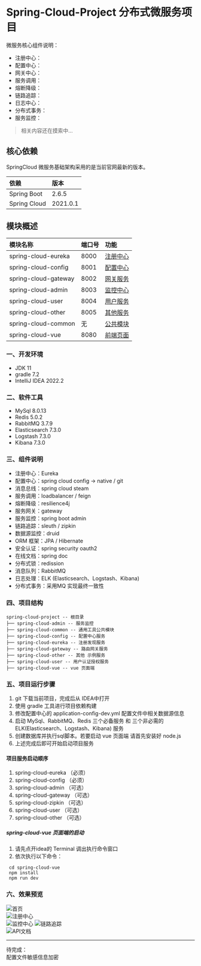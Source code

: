 # Spring-Cloud-Project 分布式微服务项目

微服务核心组件说明：  
* 注册中心：  
* 配置中心：  
* 网关中心：
* 服务调用：  
* 熔断降级：
* 链路追踪：
* 日志中心：
* 分布式事务：
* 服务监控：
> 相关内容还在摸索中...

## 核心依赖

SpringCloud 微服务基础架构采用的是当前官网最新的版本。

| 依赖 | 版本 |  
|:--|:--|  
| Spring Boot | 2.6.5 |  
| Spring Cloud | 2021.0.1 |

## 模块概述

| 模块名称 | 端口号 | 功能 |  
|:--|:--|:--|  
| spring-cloud-eureka | 8000 | [注册中心](./spring-cloud-eureka/README.md) |   
| spring-cloud-config | 8001 | [配置中心](./spring-cloud-config/README.md) |   
| spring-cloud-gateway | 8002 | [网关服务](./spring-cloud-gateway/README.md) |   
| spring-cloud-admin | 8003 | [监控中心](./spring-cloud-admin/README.md) |  
| spring-cloud-user | 8004 | [用户服务](./spring-cloud-user/README.md) |   
| spring-cloud-other | 8005 | [其他服务](./spring-cloud-other/README.md) |   
| spring-cloud-common | 无 | [公共模块](./spring-cloud-common/README.md) |   
| spring-cloud-vue | 8080 | [前端页面](./spring-cloud-vue/README.md) |

### 一、开发环境
* JDK 11  
* gradle 7.2  
* IntelliJ IDEA 2022.2  

### 二、软件工具  
* MySql 8.0.13  
* Redis 5.0.2
* RabbitMQ 3.7.9  
* Elasticsearch 7.3.0
* Logstash 7.3.0
* Kibana 7.3.0  

### 三、组件说明  
* 注册中心：Eureka  
* 配置中心：spring cloud config -> native / git
* 消息总线：spring cloud steam
* 服务调用：loadbalancer / feign
* 熔断降级：resilience4j
* 服务网关：gateway
* 服务监控：spring boot admin
* 链路追踪：sleuth / zipkin
* 数据源监控：druid
* ORM 框架：JPA / Hibernate
* 安全认证：spring security oauth2
* 在线文档：spring doc
* 分布式锁：redission
* 消息队列：RabbitMQ
* 日志处理：ELK (Elasticsearch、Logstash、Kibana)
* 分布式事务：采用MQ 实现最终一致性

### 四、项目结构  
```
spring-cloud-project -- 根目录
├── spring-cloud-admin -- 服务监控
├── spring-cloud-common -- 通用工具公共模块
├── spring-cloud-config -- 配置中心服务
├── spring-cloud-eureka -- 注册发现服务
├── spring-cloud-gateway -- 路由网关服务
├── spring-cloud-other -- 其他 示例服务
├── spring-cloud-user -- 用户认证授权服务
├── spring-cloud-vue -- vue 页面端
```

### 五、项目运行步骤  
1. git 下载当前项目，完成后从 IDEA中打开
2. 使用 gradle 工具进行项目依赖构建
3. 修改配置中心的 application-config-dev.yml 配置文件中相关数据源信息
4. 启动 MySql、RabbitMQ、Redis 三个必备服务 和 三个非必需的 ELK(Elasticsearch、Logstash、Kibana) 服务
5. 创建数据库并执行sql脚本。若要启动 vue 页面端 请首先安装好 node.js
6. 上述完成后即可开始启动项目服务  

#### 项目服务启动顺序  
1. spring-cloud-eureka （必须）
2. spring-cloud-config （必须）
3. spring-cloud-admin （可选）
4. spring-cloud-gateway （可选）
5. spring-cloud-zipkin （可选）
6. spring-cloud-user （可选）
7. spring-cloud-other （可选）  

##### spring-cloud-vue 页面端的启动  
1. 请先点开idea的 Terminal 调出执行命令窗口
2. 依次执行以下命令：  
``` 
 cd spring-cloud-vue  
 npm install
 npm run dev
```

### 六、效果预览
![首页](/images/index.png)  
![注册中心](/images/eureka.png)  
![监控中心](/images/admin.png)
![链路追踪](/images/zipkin.png)  
![API文档](/images/swagger.png)

***
待完成：    
配置文件敏感信息加密  
